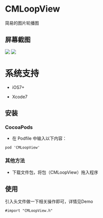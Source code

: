 # CMLoopView
简易的图片轮播图
## 屏幕截图

![](https)
![](https://github.com/MyGitHub75/CMLoopView?raw=true">)

# 系统支持

* iOS7+

* Xcode7

## 安装 
### CocoaPods

* 在 Podfile 中输入以下内容：
```
pod 'CMLoopView'
```
### 其他方法
* 下载文件包，将包（CMLoopView）拖入程序

## 使用
引入头文件做一下相关操作即可，详情见Demo
```
#import "CMLoopView.h"
```
